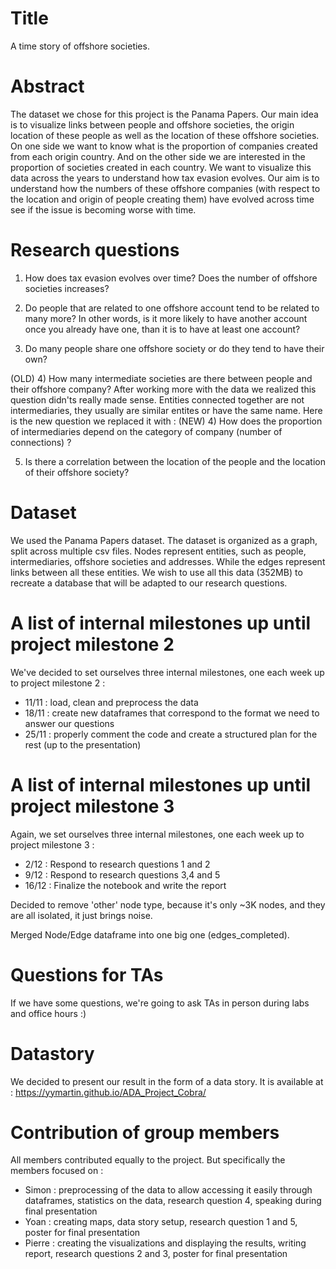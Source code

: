 # Title
A time story of offshore societies.

# Abstract
The dataset we chose for this project is the Panama Papers. Our main idea is to visualize links between people and offshore societies, the origin location of these people as well as the location of these offshore societies. On one side we want to know what is the proportion of companies created from each origin country. And on the other side we are interested in the proportion of societies created in each country. We want to visualize this data across the years to understand how tax evasion evolves. Our aim is to understand how the numbers of these offshore companies (with respect to the location and origin of people creating them) have evolved across time see if the issue is becoming worse with time. 

# Research questions
1) How does tax evasion evolves over time? Does the number of offshore societies increases? 

2) Do people that are related to one offshore account tend to be related to many more? In other words, is it more likely to have another account once you already have one, than it is to have at least one account?

3) Do many people share one offshore society or do they tend to have their own?

(OLD) 4) How many intermediate societies are there between people and their offshore company? 
After working more with the data we realized this question didn'ts really made sense. Entities connected together are not intermediaries, they usually are similar entites or have the same name. Here is the new question we replaced it with :
(NEW) 4) How does the proportion of intermediaries depend on the category of company (number of connections) ?

5) Is there a correlation between the location of the people and the location of their offshore society?

# Dataset
We used the Panama Papers dataset. The dataset is organized as a graph, split across multiple csv files. Nodes represent entities, such as people, intermediaries, offshore societies and addresses. While the edges represent links between all these entities. We wish to use all this data (352MB) to recreate a database that will be adapted to our research questions.

# A list of internal milestones up until project milestone 2
We've decided to set ourselves three internal milestones, one each week up to project milestone 2 :
* 11/11 : load, clean and preprocess the data
* 18/11 : create new dataframes that correspond to the format we need to answer our questions
* 25/11 : properly comment the code and create a structured plan for the rest (up to the presentation)

# A list of internal milestones up until project milestone 3
Again, we set ourselves three internal milestones, one each week up to project milestone 3 :
* 2/12 : Respond to research questions 1 and 2 
* 9/12 : Respond to research questions 3,4 and 5
* 16/12 : Finalize the notebook and write the report

Decided to remove 'other' node type, because it's only ~3K nodes, and they are all isolated, it just brings noise.

Merged Node/Edge dataframe into one big one (edges_completed).

# Questions for TAs
If we have some questions, we're going to ask TAs in person during labs and office hours :)

# Datastory
We decided to present our result in the form of a data story. It is available at : https://yymartin.github.io/ADA_Project_Cobra/

# Contribution of group members
All members contributed equally to the project. But specifically the members focused on :
* Simon : preprocessing of the data to allow accessing it easily through dataframes, statistics on the data, research question 4, speaking during final presentation
* Yoan : creating maps, data story setup, research question 1 and 5, poster for final presentation
* Pierre : creating the visualizations and displaying the results, writing report, research questions 2 and 3, poster for final presentation